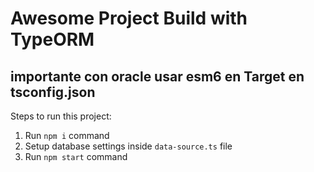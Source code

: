 # Awesome Project Build with TypeORM

## importante con oracle usar esm6 en Target en tsconfig.json


Steps to run this project:

1. Run `npm i` command
2. Setup database settings inside `data-source.ts` file
3. Run `npm start` command
